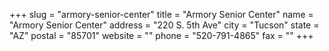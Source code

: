 +++
slug = "armory-senior-center"
title = "Armory Senior Center"
name = "Armory Senior Center"
address = "220 S. 5th Ave"
city = "Tucson"
state = "AZ"
postal = "85701"
website = ""
phone = "520-791-4865"
fax = ""
+++
